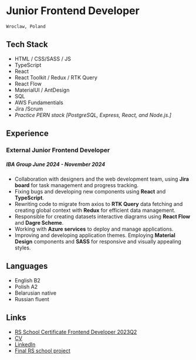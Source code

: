 # <h1>Junior Frontend Developer</h1>
  `Wroclaw, Poland`

## Tech Stack
- HTML / CSS/SASS / JS
- TypeScript
- React 
- React Toolkit / Redux / RTK Query
- React Flow
- MaterialUI / AntDesign
- SQL
- AWS Fundamentials
- Jira /Scrum
- *Practice PERN  stack [PostgreSQL, Express, React, and Node.js.]*

## Experience 
### External Junior Frontend Developer
##### IBA Group *June 2024 - November 2024*
- Collaboration with designers and the web development team, using **Jira board** for task management and progress tracking.
- Fixing bugs and developing new components using **React** and **TypeScript**.
- Rewriting code to migrate from axios to **RTK Query** data fetching and creating global context with **Redux** for efficient data management.
- Responsible for creating datasets interactive diagrams using **React Flow** and **Dagre Scheme**.
- Working with **Azure services** to deploy and manage applications.
- Improving and developing application themes. Employing **Material Design** components and **SASS** for responsive and visually appealing styles.

## Languages
- English B2
- Polish A2
- Belarusian native
- Russian fluent

## Links
- [RS School Certificate Frontend Developer 2023Q2](https://app.rs.school/certificate/1u6pneqz)
- [CV](https://www.linkedin.com/in/volha-luksha-frontend-dev/details/featured/1731407129259/single-media-viewer/?profileId=ACoAAE0PJEkBWjE9Q0-tPwpEPZNlsEnFP8lX5QQ)
- [LinkedIn](https://www.linkedin.com/in/volha-luksha-frontend-dev/)
- [Final RS school project](https://hapikus.github.io/eCommerce-Application/)

